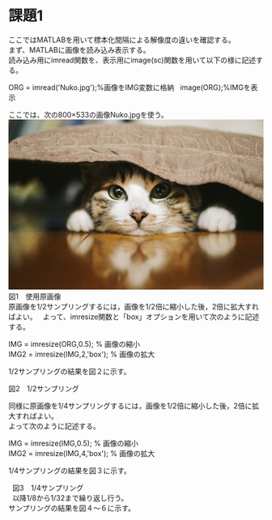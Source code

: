 # 課題1  
ここではMATLABを用いて標本化間隔による解像度の違いを確認する。  
まず、MATLABに画像を読み込み表示する。  
読み込み用にimread関数を、表示用にimage(sc)関数を用いて以下の様に記述する。  
  
ORG = imread('Nuko.jpg');%画像をIMG変数に格納  
image(ORG);%IMGを表示  
  
ここでは、次の800×533の画像Nuko.jpgを使う。  
![Alt text](MATLAB/Nuko.jpg)  
図1　使用原画像  
原画像を1/2サンプリングするには，画像を1/2倍に縮小した後，2倍に拡大すればよい。  
よって、imresize関数と「box」オプションを用いて次のように記述する。  
  
IMG = imresize(ORG,0.5); % 画像の縮小  
IMG2 = imresize(IMG,2,'box'); % 画像の拡大  
  
1/2サンプリングの結果を図２に示す。  

図2　1/2サンプリング  
  
同様に原画像を1/4サンプリングするには，画像を1/2倍に縮小した後，2倍に拡大すればよい。  
よって次のように記述する。  　
  
IMG = imresize(IMG,0.5); % 画像の縮小  
IMG2 = imresize(IMG,4,'box'); % 画像の拡大  
  
1/4サンプリングの結果を図３に示す。  


  
図3　1/4サンプリング  
  
以降1/8から1/32まで繰り返し行う。  
サンプリングの結果を図４～６に示す。
